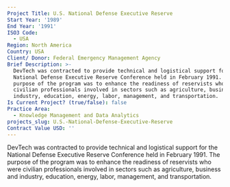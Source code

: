 ```yaml
---
Project Title: U.S. National Defense Executive Reserve
Start Year: '1989'
End Year: '1991'
ISO3 Code:
  - USA
Region: North America
Country: USA
Client/ Donor: Federal Emergency Management Agency
Brief Description: >-
  DevTech was contracted to provide technical and logistical support for the
  National Defense Executive Reserve Conference held in February 1991. The
  purpose of the program was to enhance the readiness of reservists who were
  civilian professionals involved in sectors such as agriculture, business and
  industry, education, energy, labor, management, and transportation.
Is Current Project? (true/false): false
Practice Area:
  - Knowledge Management and Data Analytics
projects_slug: U.S.-National-Defense-Executive-Reserve
Contract Value USD: ''
---
```

DevTech was contracted to provide technical and logistical support for the National Defense Executive Reserve Conference held in February 1991. The purpose of the program was to enhance the readiness of reservists who were civilian professionals involved in sectors such as agriculture, business and industry, education, energy, labor, management, and transportation.